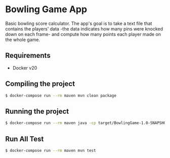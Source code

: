 # Bowling Game App

Basic bowling score calculator. The app's goal is to take a text file that contains the players' data -the data 
indicates how many pins were knocked down on each frame- and compute how many points each player made on the whole game.

## Requirements

- Docker v20

## Compiling the project

```bash
$ docker-compose run --rm maven mvn clean package
```

## Running the project

```bash
$ docker-compose run --rm maven java -cp target/BowlingGame-1.0-SNAPSHOT.jar jobsity.challenge.bowlingGameApp.BowlingGameApp
```

## Run All Test

```bash
$ docker-compose run --rm maven mvn test
```